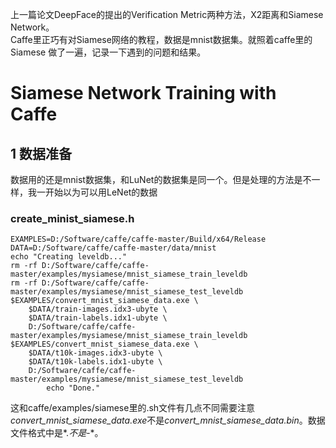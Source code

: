 上一篇论文DeepFace的提出的Verification Metric两种方法，X2距离和Siamese Network。  
Caffe里正巧有对Siamese网络的教程，数据是mnist数据集。就照着caffe里的Siamese 做了一遍，记录一下遇到的问题和结果。
# Siamese Network Training with Caffe
## 1 数据准备
数据用的还是mnist数据集，和LuNet的数据集是同一个。但是处理的方法是不一样，我一开始以为可以用LeNet的数据
### create_minist_siamese.h  
    EXAMPLES=D:/Software/caffe/caffe-master/Build/x64/Release
    DATA=D:/Software/caffe/caffe-master/data/mnist
    echo "Creating leveldb..."
    rm -rf D:/Software/caffe/caffe-master/examples/mysiamese/mnist_siamese_train_leveldb
    rm -rf D:/Software/caffe/caffe-master/examples/mysiamese/mnist_siamese_test_leveldb
    $EXAMPLES/convert_mnist_siamese_data.exe \
        $DATA/train-images.idx3-ubyte \
        $DATA/train-labels.idx1-ubyte \
        D:/Software/caffe/caffe-master/examples/mysiamese/mnist_siamese_train_leveldb
    $EXAMPLES/convert_mnist_siamese_data.exe \
        $DATA/t10k-images.idx3-ubyte \
        $DATA/t10k-labels.idx1-ubyte \
        D:/Software/caffe/caffe-master/examples/mysiamese/mnist_siamese_test_leveldb  
            echo "Done."  
    
这和caffe/examples/siamese里的.sh文件有几点不同需要注意*convert_mnist_siamese_data.exe*不是*convert_mnist_siamese_data.bin*。数据文件格式中是*.*不是*-*。
